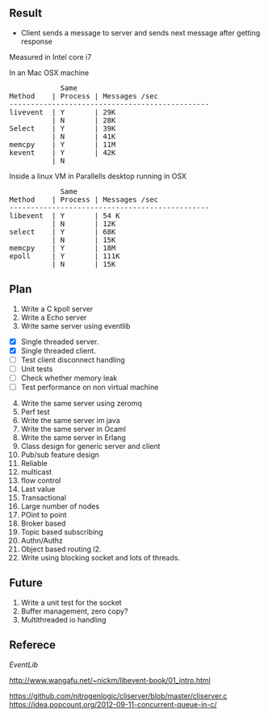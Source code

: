 Result
--------------------------------------

- Client sends a message to server and sends next message after getting response

Measured in Intel core i7

In an Mac OSX machine
<pre>
            Same
Method    | Process | Messages /sec
-----------------------------------------------
livevent  | Y       | 29K
          | N       | 28K 
Select    | Y       | 39K
          | N       | 41K
memcpy    | Y       | 11M
kevent    | Y       | 42K
          | N      
</pre>

Inside a linux VM in Parallells desktop running in OSX

<pre>
            Same
Method    | Process | Messages /sec
-----------------------------------------------
libevent  | Y       | 54 K
          | N       | 12K
select    | Y       | 68K
          | N       | 15K
memcpy    | Y       | 18M
epoll     | Y       | 111K
          | N       | 15K
</pre>

Plan
------------------------------------
1. Write a C kpoll server
2. Write a Echo server
3. Write same server using eventlib

- [x] Single threaded server.
- [x] Single threaded client.
- [ ] Test client disconnect handling
- [ ] Unit tests
- [ ] Check whether memory leak
- [ ] Test performance on non virtual machine

4. Write the same server using zeromq
5. Perf test
6. Write the same server im java
7. Write the same server in Ocaml
8. Write the same server in Erlang
9. Class design for generic server and client
10. Pub/sub feature design
   1. Reliable
   2. multicast
   3. flow control
   4. Last value
   5. Transactional
   6. Large number of nodes
   7. POint to point
   8. Broker based
   9. Topic based subscribing
   10. Authn/Authz
   11. Object based routing
   l2. 
11. Write using blocking socket and lots of threads.


Future
--------------------------------
1. Write a unit test for the socket
1. Buffer management, zero copy?
2. Multithreaded io handling

Referece
-------------------------------
*EventLib*

http://www.wangafu.net/~nickm/libevent-book/01_intro.html

https://github.com/nitrogenlogic/cliserver/blob/master/cliserver.c
https://idea.popcount.org/2012-09-11-concurrent-queue-in-c/


